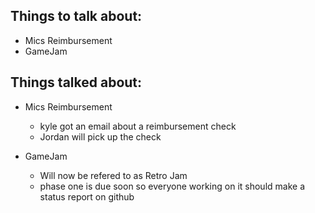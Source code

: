 Things to talk about:
---------------------

- Mics Reimbursement
- GameJam

Things talked about:
--------------------

- Mics Reimbursement
    - kyle got an email about a reimbursement check
    - Jordan will pick up the check

- GameJam
    - Will now be refered to as Retro Jam
    - phase one is due soon so everyone working on it should make a status report on github
